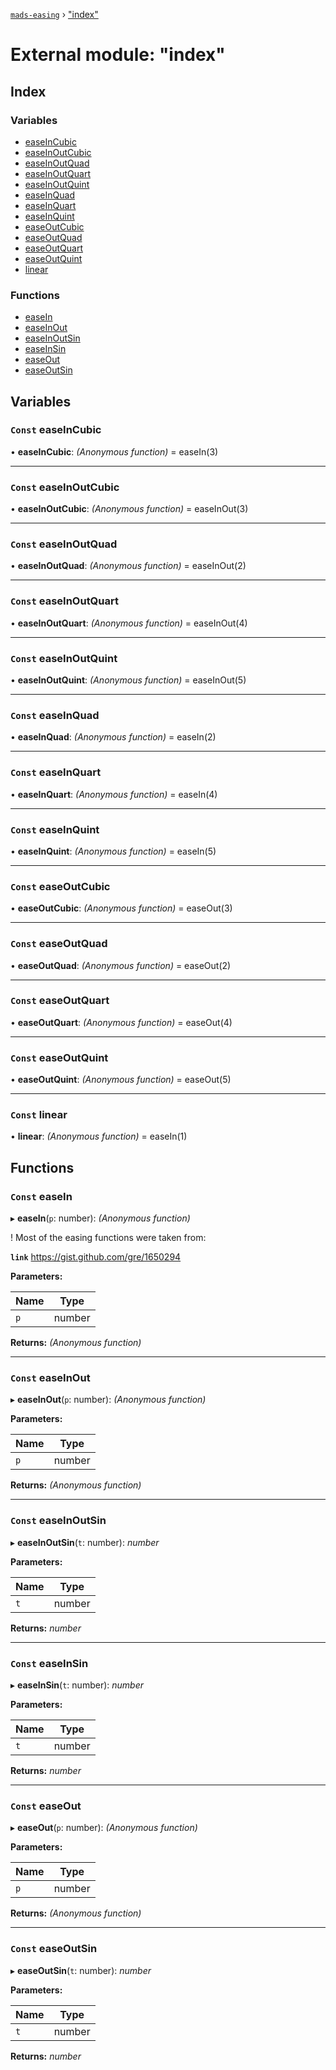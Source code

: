 [`mads-easing`](../README.md) › ["index"](_index_.md)

# External module: "index"

## Index

### Variables

* [easeInCubic](_index_.md#const-easeincubic)
* [easeInOutCubic](_index_.md#const-easeinoutcubic)
* [easeInOutQuad](_index_.md#const-easeinoutquad)
* [easeInOutQuart](_index_.md#const-easeinoutquart)
* [easeInOutQuint](_index_.md#const-easeinoutquint)
* [easeInQuad](_index_.md#const-easeinquad)
* [easeInQuart](_index_.md#const-easeinquart)
* [easeInQuint](_index_.md#const-easeinquint)
* [easeOutCubic](_index_.md#const-easeoutcubic)
* [easeOutQuad](_index_.md#const-easeoutquad)
* [easeOutQuart](_index_.md#const-easeoutquart)
* [easeOutQuint](_index_.md#const-easeoutquint)
* [linear](_index_.md#const-linear)

### Functions

* [easeIn](_index_.md#const-easein)
* [easeInOut](_index_.md#const-easeinout)
* [easeInOutSin](_index_.md#const-easeinoutsin)
* [easeInSin](_index_.md#const-easeinsin)
* [easeOut](_index_.md#const-easeout)
* [easeOutSin](_index_.md#const-easeoutsin)

## Variables

### `Const` easeInCubic

• **easeInCubic**: *(Anonymous function)* = easeIn(3)

___

### `Const` easeInOutCubic

• **easeInOutCubic**: *(Anonymous function)* = easeInOut(3)

___

### `Const` easeInOutQuad

• **easeInOutQuad**: *(Anonymous function)* = easeInOut(2)

___

### `Const` easeInOutQuart

• **easeInOutQuart**: *(Anonymous function)* = easeInOut(4)

___

### `Const` easeInOutQuint

• **easeInOutQuint**: *(Anonymous function)* = easeInOut(5)

___

### `Const` easeInQuad

• **easeInQuad**: *(Anonymous function)* = easeIn(2)

___

### `Const` easeInQuart

• **easeInQuart**: *(Anonymous function)* = easeIn(4)

___

### `Const` easeInQuint

• **easeInQuint**: *(Anonymous function)* = easeIn(5)

___

### `Const` easeOutCubic

• **easeOutCubic**: *(Anonymous function)* = easeOut(3)

___

### `Const` easeOutQuad

• **easeOutQuad**: *(Anonymous function)* = easeOut(2)

___

### `Const` easeOutQuart

• **easeOutQuart**: *(Anonymous function)* = easeOut(4)

___

### `Const` easeOutQuint

• **easeOutQuint**: *(Anonymous function)* = easeOut(5)

___

### `Const` linear

• **linear**: *(Anonymous function)* = easeIn(1)

## Functions

### `Const` easeIn

▸ **easeIn**(`p`: number): *(Anonymous function)*

!
Most of the easing functions were taken from:

**`link`** https://gist.github.com/gre/1650294

**Parameters:**

Name | Type |
------ | ------ |
`p` | number |

**Returns:** *(Anonymous function)*

___

### `Const` easeInOut

▸ **easeInOut**(`p`: number): *(Anonymous function)*

**Parameters:**

Name | Type |
------ | ------ |
`p` | number |

**Returns:** *(Anonymous function)*

___

### `Const` easeInOutSin

▸ **easeInOutSin**(`t`: number): *number*

**Parameters:**

Name | Type |
------ | ------ |
`t` | number |

**Returns:** *number*

___

### `Const` easeInSin

▸ **easeInSin**(`t`: number): *number*

**Parameters:**

Name | Type |
------ | ------ |
`t` | number |

**Returns:** *number*

___

### `Const` easeOut

▸ **easeOut**(`p`: number): *(Anonymous function)*

**Parameters:**

Name | Type |
------ | ------ |
`p` | number |

**Returns:** *(Anonymous function)*

___

### `Const` easeOutSin

▸ **easeOutSin**(`t`: number): *number*

**Parameters:**

Name | Type |
------ | ------ |
`t` | number |

**Returns:** *number*
